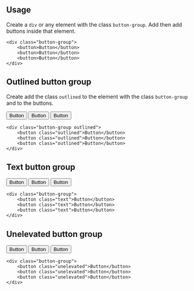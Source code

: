 ## Usage
Create a  `div` or any element with the class `button-group`. Add then add buttons inside that element.
```
<div class="button-group">
	<button>Button</button>
	<button>Button</button>
	<button>Button</button>
</div>
```

## Outlined button group
Create add the class `outlined` to the element with the class `button-group` and to the buttons.

<div class="p-4 m-1 background-light-grey">
	<div class="button-group outlined">
		<button class="outlined">Button</button>
		<button class="outlined">Button</button>
		<button class="outlined">Button</button>
	</div>
</div>

```
<div class="button-group outlined">
	<button class="outlined">Button</button>
	<button class="outlined">Button</button>
	<button class="outlined">Button</button>
</div>
```

## Text button group

<div class="p-4 m-1 background-light-grey">
	<div class="button-group">
		<button class="text">Button</button>
		<button class="text">Button</button>
		<button class="text">Button</button>
	</div>
</div>

```
<div class="button-group">
	<button class="text">Button</button>
	<button class="text">Button</button>
	<button class="text">Button</button>
</div>
```

## Unelevated button group

<div class="p-4 m-1 background-light-grey">
	<div class="button-group">
		<button class="unelevated">Button</button>
		<button class="unelevated">Button</button>
		<button class="unelevated">Button</button>
	</div>
</div>

```
<div class="button-group">
	<button class="unelevated">Button</button>
	<button class="unelevated">Button</button>
	<button class="unelevated">Button</button>
</div>
```
